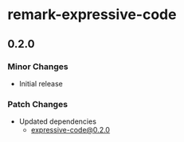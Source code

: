 # remark-expressive-code

## 0.2.0

### Minor Changes

- Initial release

### Patch Changes

- Updated dependencies
  - expressive-code@0.2.0
